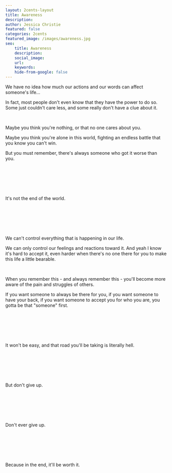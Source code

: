 ```yaml
---
layout: 2cents-layout
title: Awareness
description: 
author: Jessica Christie
featured: false
categories: 2cents
featured_image: /images/awareness.jpg
seo: 
    title: Awareness
    description: 
    social_image: 
    url:
    keywords: 
    hide-from-google: false
---
```

We have no idea how much our actions and our words can affect someone's life...

In fact, most people don't even know that they have the power to do so. Some just couldn't care less, and some really don't have a clue about it.

&nbsp;

Maybe you think you're nothing, or that no one cares about you.

Maybe you think you're alone in this world, fighting an endless battle that you know you can't win.

But you must remember, there's always someone who got it worse than you.

&nbsp;

&nbsp;

&nbsp;

It's not the end of the world.

&nbsp;

&nbsp;

&nbsp;

We can't control everything that is happening in our life.

We can only control our feelings and reactions toward it. And yeah I know it's hard to accept it, even harder when there's no one there for you to make this life a little bearable.

&nbsp;

When you remember this - and always remember this - you'll become more aware of the pain and struggles of others.

If you want someone to always be there for you, if you want someone to have your back, if you want someone to accept you for who you are, you gotta be that "someone" first.

&nbsp;

&nbsp;

&nbsp;

It won't be easy, and that road you'll be taking is literally hell.

&nbsp;

&nbsp;

&nbsp;

But don't give up.

&nbsp;

&nbsp;

&nbsp;

Don't ever give up.

&nbsp;

&nbsp;

&nbsp;

Because in the end, it'll be worth it.

&nbsp;

&nbsp;

&nbsp;
